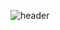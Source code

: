 ![header](https://capsule-render.vercel.app/api?type=waving&color=auto&height=300&section=header&text=JunYeong%20Park&fontSize=60!&fontAlign=70)
